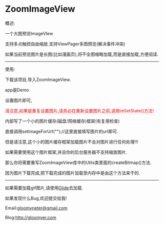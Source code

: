 # ZoomImageView

概述:

一个大图预览ImageVIew

支持多点触控自由缩放.支持ViewPager多图预览(解决事件冲突)

如果当前预览图片是长图(比如漫画页),将不全图缩略加载,而是直接加载,方便阅读.

---

使用:

下载该项目,导入ZoomImageView.

app是Demo

设置图片即可,

<font color=red>请注意,如果是重复设置图片,请务必在重新设置图片之前,调用reSetState()方法!</font>

内部写了一个小的图片缓存(磁盘/网络缓存)框架(有复用检查)

直接调用setImageForUrl("");//这里直接填写图片的url即可.

但是请注意,这个小的图片缓存框架加载图片不会对图片进行任何处理!!!

如果需要使用这个图片框架,并且你的后台服务器不支持缩放图片.

那么你将需要重写ZoomImageView库中的Utils类里面的createBitmap()方法.

因为图片下载完成,把下载完成的图片加载至内存中是由这个方法来干的.

---

如果需要加载gif图片,请使用[Glide](https://github.com/bumptech/glide)去加载.



如果发现什么Bug,欢迎提交给我!

Email:gloomyneter@gmail.com

Blog:http://gloomyer.com